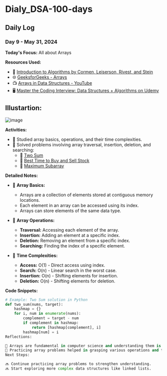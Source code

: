 # Dialy_DSA-100-days

## Daily Log

### Day 9 - May 31, 2024

**Today's Focus:** All about Arrays

**Resources Used:**
- 📖 <a href="https://www.amazon.com/Introduction-Algorithms-3rd-MIT-Press/dp/0262033844">Introduction to Algorithms by Cormen, Leiserson, Rivest, and Stein</a>
- 🌐 <a href="https://www.geeksforgeeks.org/array-data-structure/">GeeksforGeeks - Arrays</a>
- 📺 <a href="https://www.youtube.com/watch?v=0JUN9aDxVmI">Arrays in Data Structures - YouTube</a>
- 🖥️ <a href="https://www.udemy.com/course/master-the-coding-interview-data-structures-algorithms/">Master the Coding Interview: Data Structures + Algorithms on Udemy</a>
## Illustartion:
![image](https://github.com/ajaykr2712/Dialy_DSA-100-days/assets/112938234/c523752f-2d82-488e-8501-c218967ecc4d)

**Activities:**
- 📝 Studied array basics, operations, and their time complexities.
- 📌 Solved problems involving array traversal, insertion, deletion, and searching:
  - 🔗 <a href="https://leetcode.com/problems/two-sum/">Two Sum</a>
  - 🔗 <a href="https://leetcode.com/problems/best-time-to-buy-and-sell-stock/">Best Time to Buy and Sell Stock</a>
  - 🔗 <a href="https://leetcode.com/problems/maximum-subarray/">Maximum Subarray</a>

**Detailed Notes:**
- 📝 **Array Basics:**
  - Arrays are a collection of elements stored at contiguous memory locations.
  - Each element in an array can be accessed using its index.
  - Arrays can store elements of the same data type.

- 📝 **Array Operations:**
  - **Traversal:** Accessing each element of the array.
  - **Insertion:** Adding an element at a specific index.
  - **Deletion:** Removing an element from a specific index.
  - **Searching:** Finding the index of a specific element.

- 📝 **Time Complexities:**
  - **Access:** O(1) - Direct access using index.
  - **Search:** O(n) - Linear search in the worst case.
  - **Insertion:** O(n) - Shifting elements for insertion.
  - **Deletion:** O(n) - Shifting elements for deletion.

**Code Snippets:**
```python
# Example: Two Sum solution in Python
def two_sum(nums, target):
    hashmap = {}
    for i, num in enumerate(nums):
        complement = target - num
        if complement in hashmap:
            return [hashmap[complement], i]
        hashmap[num] = i
Reflections:

🤔 Arrays are fundamental in computer science and understanding them is crucial for more advanced data structures.
🚀 Practicing array problems helped in grasping various operations and their complexities.
Next Steps:

🔜 Continue practicing array problems to strengthen understanding.
🔜 Start exploring more complex data structures like linked lists.
